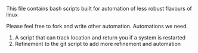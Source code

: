 This file contains bash scripts built for automation of less robust flavours of linux

Please feel free to fork and write other automation.
Automations we need.
1. A script that can track location and return you if a system is restarted
2. Refinement to the git script to add more refinement and automation
